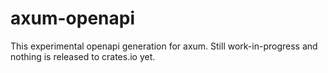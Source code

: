 # axum-openapi

This experimental openapi generation for axum. Still work-in-progress and
nothing is released to crates.io yet.
